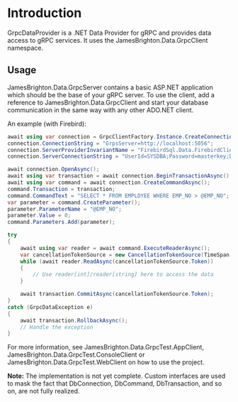 # Introduction

GrpcDataProvider is a .NET Data Provider for gRPC and provides data access to gRPC services. It uses the JamesBrighton.Data.GrpcClient namespace.

## Usage

JamesBrighton.Data.GrpcServer contains a basic ASP.NET application which should be the base of your gRPC server. To use the client, add a reference to JamesBrighton.Data.GrpcClient and start your database communication in the same way with any other ADO.NET client.

An example (with Firebird):

````csharp
await using var connection = GrpcClientFactory.Instance.CreateConnection() as IAsyncGrpcConnection;
connection.ConnectionString = "GrpsServer=http://localhost:5056";
connection.ServerProviderInvariantName = "FirebirdSql.Data.FirebirdClient";
connection.ServerConnectionString = "UserId=SYSDBA;Password=masterkey;Database=localhost:/Library/Frameworks/Firebird.framework/Versions/A/Resources/examples/empbuild/employee.fdb;WireCrypt=Required";

await connection.OpenAsync();
await using var transaction = await connection.BeginTransactionAsync();
await using var command = await connection.CreateCommandAsync();
command.Transaction = transaction;
command.CommandText = "SELECT * FROM EMPLOYEE WHERE EMP_NO > @EMP_NO";
var parameter = command.CreateParameter();
parameter.ParameterName = "@EMP_NO";
parameter.Value = 0;
command.Parameters.Add(parameter);

try
{
    await using var reader = await command.ExecuteReaderAsync();
    var cancellationTokenSource = new CancellationTokenSource(TimeSpan.FromSeconds(3600));
    while (await reader.ReadAsync(cancellationTokenSource.Token))
    {
        // Use reader[int]/reader[string] here to access the data
    }

    await transaction.CommitAsync(cancellationTokenSource.Token);
}
catch (GrpcDataException e)
{
    await transaction.RollbackAsync();
    // Handle the exception
}
````
For more information, see JamesBrighton.Data.GrpcTest.AppClient, JamesBrighton.Data.GrpcTest.ConsoleClient or JamesBrighton.Data.GrpcTest.WebClient on how to use the project.

**Note:** The implementation is not yet complete. Custom interfaces are used to mask the fact that DbConnection, DbCommand, DbTransaction, and so on, are not fully realized.